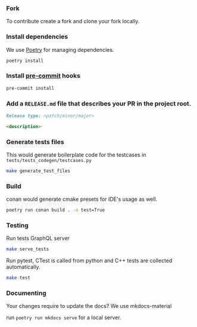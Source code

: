 ### Fork
To contribute create a fork and clone your fork locally.

### Install dependencies
We use [Poetry](https://python-poetry.org/) for managing dependencies.
```bash
poetry install
```

### Install [pre-commit](https://pre-commit.com/) hooks
```bash
pre-commit install
```

### Add a `RELEASE.md` file that describes your PR  in the project root.
```md
Release type: <patch/minor/major>

<description>
```
### Generate tests files
This would generate boilerplate code for the testcases in `tests/tests_codegen/testcases.py`
```bash
make generate_test_files
```
### Build
conan would generate cmake presets for IDE's usage as well.
```bash
poetry run conan build . -o test=True
```
### Testing
Run tests GraphQL server
```bash
make serve_tests
```
Run pytest, CTest is called from python and C++ tests are collected automatically.
```bash
make test
```

### Documenting
Your changes require to update the docs?
We use mkdocs-material

run `poetry run mkdocs serve` for a local server.
